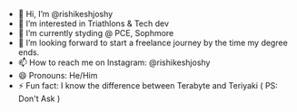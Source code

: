 - 👋 Hi, I’m @rishikeshjoshy
- 👀 I’m interested in Triathlons & Tech dev
- 🌱 I’m currently styding @ PCE, Sophmore
- 💞️ I’m looking forward to start a freelance journey by the time my degree ends.
- 📫 How to reach me on Instagram: @rishikeshjoshy
- 😄 Pronouns: He/Him
- ⚡ Fun fact: I know the difference between Terabyte and Teriyaki ( PS: Don't Ask )

<!---
rishikeshjoshy/rishikeshjoshy is a ✨ special ✨ repository because its `README.md` (this file) appears on your GitHub profile.
You can click the Preview link to take a look at your changes.
--->
